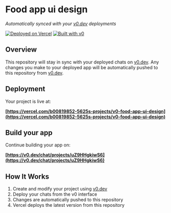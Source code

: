 # Food app ui design

*Automatically synced with your [v0.dev](https://v0.dev) deployments*

[![Deployed on Vercel](https://img.shields.io/badge/Deployed%20on-Vercel-black?style=for-the-badge&logo=vercel)](https://vercel.com/b00819852-5625s-projects/v0-food-app-ui-design)
[![Built with v0](https://img.shields.io/badge/Built%20with-v0.dev-black?style=for-the-badge)](https://v0.dev/chat/projects/uZ9HHgkiwS6)

## Overview

This repository will stay in sync with your deployed chats on [v0.dev](https://v0.dev).
Any changes you make to your deployed app will be automatically pushed to this repository from [v0.dev](https://v0.dev).

## Deployment

Your project is live at:

**[https://vercel.com/b00819852-5625s-projects/v0-food-app-ui-design](https://vercel.com/b00819852-5625s-projects/v0-food-app-ui-design)**

## Build your app

Continue building your app on:

**[https://v0.dev/chat/projects/uZ9HHgkiwS6](https://v0.dev/chat/projects/uZ9HHgkiwS6)**

## How It Works

1. Create and modify your project using [v0.dev](https://v0.dev)
2. Deploy your chats from the v0 interface
3. Changes are automatically pushed to this repository
4. Vercel deploys the latest version from this repository